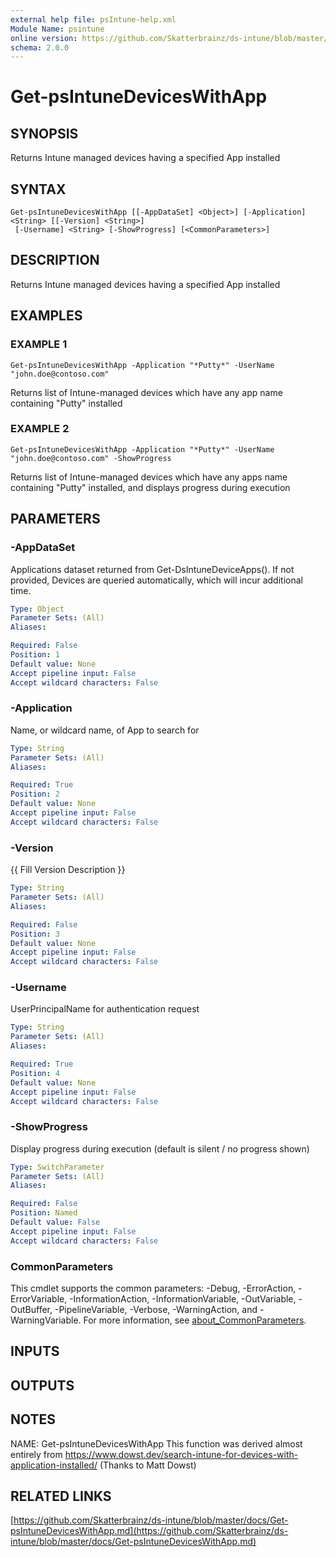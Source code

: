 ```yaml
---
external help file: psIntune-help.xml
Module Name: psintune
online version: https://github.com/Skatterbrainz/ds-intune/blob/master/docs/Get-psIntuneDevicesWithApp.md
schema: 2.0.0
---
```


# Get-psIntuneDevicesWithApp

## SYNOPSIS
Returns Intune managed devices having a specified App installed

## SYNTAX

```
Get-psIntuneDevicesWithApp [[-AppDataSet] <Object>] [-Application] <String> [[-Version] <String>]
 [-Username] <String> [-ShowProgress] [<CommonParameters>]
```

## DESCRIPTION
Returns Intune managed devices having a specified App installed

## EXAMPLES

### EXAMPLE 1
```
Get-psIntuneDevicesWithApp -Application "*Putty*" -UserName "john.doe@contoso.com"
```

Returns list of Intune-managed devices which have any app name containing "Putty" installed

### EXAMPLE 2
```
Get-psIntuneDevicesWithApp -Application "*Putty*" -UserName "john.doe@contoso.com" -ShowProgress
```

Returns list of Intune-managed devices which have any apps name containing "Putty" installed, and displays progress during execution

## PARAMETERS

### -AppDataSet
Applications dataset returned from Get-DsIntuneDeviceApps().
If not provided, Devices are queried automatically, which will incur additional time.

```yaml
Type: Object
Parameter Sets: (All)
Aliases:

Required: False
Position: 1
Default value: None
Accept pipeline input: False
Accept wildcard characters: False
```

### -Application
Name, or wildcard name, of App to search for

```yaml
Type: String
Parameter Sets: (All)
Aliases:

Required: True
Position: 2
Default value: None
Accept pipeline input: False
Accept wildcard characters: False
```

### -Version
{{ Fill Version Description }}

```yaml
Type: String
Parameter Sets: (All)
Aliases:

Required: False
Position: 3
Default value: None
Accept pipeline input: False
Accept wildcard characters: False
```

### -Username
UserPrincipalName for authentication request

```yaml
Type: String
Parameter Sets: (All)
Aliases:

Required: True
Position: 4
Default value: None
Accept pipeline input: False
Accept wildcard characters: False
```

### -ShowProgress
Display progress during execution (default is silent / no progress shown)

```yaml
Type: SwitchParameter
Parameter Sets: (All)
Aliases:

Required: False
Position: Named
Default value: False
Accept pipeline input: False
Accept wildcard characters: False
```

### CommonParameters
This cmdlet supports the common parameters: -Debug, -ErrorAction, -ErrorVariable, -InformationAction, -InformationVariable, -OutVariable, -OutBuffer, -PipelineVariable, -Verbose, -WarningAction, and -WarningVariable. For more information, see [about_CommonParameters](http://go.microsoft.com/fwlink/?LinkID=113216).

## INPUTS

## OUTPUTS

## NOTES
NAME: Get-psIntuneDevicesWithApp
This function was derived almost entirely from https://www.dowst.dev/search-intune-for-devices-with-application-installed/
(Thanks to Matt Dowst)

## RELATED LINKS

[https://github.com/Skatterbrainz/ds-intune/blob/master/docs/Get-psIntuneDevicesWithApp.md](https://github.com/Skatterbrainz/ds-intune/blob/master/docs/Get-psIntuneDevicesWithApp.md)

